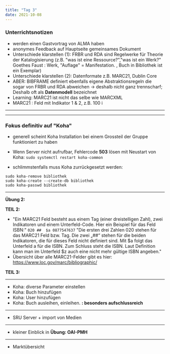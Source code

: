 ```yaml
---
title: "Tag 3"
date: 2021-10-08
---
```


### Unterrichtsnotizen


* werden einen Gastvortrag von ALMA haben
* anonymes Feedback auf Hauptseite gemeinsames Dokument
* Unterschiede klarstellen (1): FRBR und RDA sind Regelwerke für Theorie der Katalogisierung (z.B. "was ist eine Ressource?","was ist ein Werk?"  Goethes Faust : Werk, "Auflage" = Manifestation. , Buch in Bibliothek ist ein Exemplar)
* Unterschiede klarstellen (2): Datenformate z.B. MARC21, Dublin Core
* ABER: BIBFRAME definiert ebenfalls eigene Abstraktionsregeln die sogar von FRBR und RDA abweichen -> deshalb nicht ganz trennscharf; Deshalb oft als **Datenmodell** bezeichnet
* Learning: MARC21 ist nicht das selbe wie MARCXML 
* MARC21 : Feld mit Indikator 1 & 2, z.B. 100 i 

---

---

### Fokus definitiv auf "Koha"

* generell scheint Koha Installation bei einem Grossteil der Gruppe funktioniert zu haben
* Wenn Server nicht aufrufbar, Fehlercode **503** lösen mit Neustart von Koha: ```sudo systemctl restart koha-common```

* schlimmstenfalls muss Koha zurrückgesetzt werden:

```
sudo koha-remove bibliothek
sudo koha-create --create-db bibliothek
sudo koha-passwd bibliothek
```

---

**Übung 2:**

**TEIL 2:**

* "Ein MARC21 Feld besteht aus einem Tag (einer dreistelligen Zahl), zwei Indikatoren und einem Unterfeld-Code. Hier ein Beispiel für das Feld ISBN:" ```020 ##  $a 0877547637``` "Die ersten drei Zahlen 020 stehen für das MARC21 Feld bzw. Tag. Die zwei „##“ stehen für die beiden Indikatoren, die für dieses Feld nicht definiert sind. Mit $a folgt das Unterfeld a für die ISBN. Zum Schluss steht die ISBN. Laut Definition kann man im Unterfeld $z auch eine nicht mehr gültige ISBN angeben."
* Übersicht über alle MARC21-Felder gibt es hier: https://www.loc.gov/marc/bibliographic/

**TEIL 3:**

---

* Koha: diverse Parameter einstellen
* Koha: Buch hinzufügen
* Koha: User hinzufügen
* Koha: Buch ausleihen, einleihen. **: besonders aufschlussreich**

---

* SRU Server + import von Medien

---

* kleiner Einblick in **Übung: OAI-PMH**

---

* Marktübersicht
